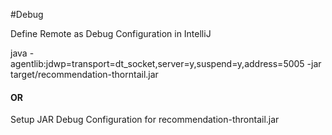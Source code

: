  #Debug
 
 Define Remote as Debug Configuration in IntelliJ
 
 java -agentlib:jdwp=transport=dt_socket,server=y,suspend=y,address=5005 -jar target/recommendation-thorntail.jar
 
#### OR
 
 Setup JAR Debug Configuration for recommendation-throntail.jar
 
 